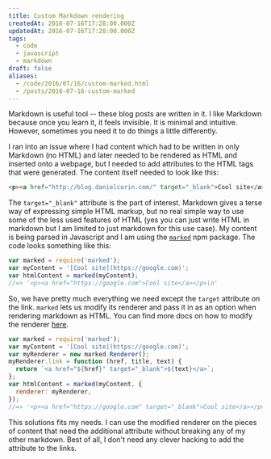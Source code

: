 ```yaml
---
title: Custom Markdown rendering
createdAt: 2016-07-16T17:28:00.000Z
updatedAt: 2016-07-16T17:28:00.000Z
tags:
  - code
  - javascript
  - markdown
draft: false
aliases:
  - /code/2016/07/16/custom-marked.html
  - /posts/2016-07-16-custom-marked
---
```


Markdown is useful tool -- these blog posts are written in it. I like Markdown because once you learn it, it feels invisible. It is minimal and intuitive. However, sometimes you need it to do things a little differently.

I ran into an issue where I had content which had to be written in only Markdown (no HTML) and later needed to be rendered as HTML and inserted onto a webpage, but I needed to add attributes to the HTML tags that were generated. The content itself needed to look like this:

```html
<p><a href="http://blog.danielcorin.com/" target="_blank">Cool site</a></p>
```

The `target="_blank"` attribute is the part of interest. Markdown gives a terse way of expressing simple HTML markup, but no real simple way to use some of the less used features of HTML (yes you can just write HTML in markdown but I am limited to just markdown for this use case). My content is being parsed in Javascript and I am using the [`marked`](https://www.npmjs.com/package/marked) npm package. The code looks something like this:

```js
var marked = require('marked');
var myContent = '[Cool site](https://google.com)';
var htmlContent = marked(myContent);
//=> '<p><a href="https://google.com">Cool site</a></p>\n'
```

So, we have pretty much everything we need except the `target` attribute on the link. `marked` lets us modify its renderer and pass it in as an option when rendering markdown as HTML. You can find more docs on how to modify the renderer [here](https://github.com/chjj/marked#renderer).

```js
var marked = require('marked');
var myContent = '[Cool site](https://google.com)';
var myRenderer = new marked.Renderer();
myRenderer.link = function (href, title, text) {
  return `<a href="${href}" target="_blank">${text}</a>`;
};
var htmlContent = marked(myContent, {
  renderer: myRenderer,
});
//=> '<p><a href="https://google.com" target="_blank">Cool site</a></p>\n'
```

This solutions fits my needs. I can use the modified renderer on the pieces of content that need the additional attribute without breaking any of my other markdown. Best of all, I don't need any clever hacking to add the attribute to the links.

